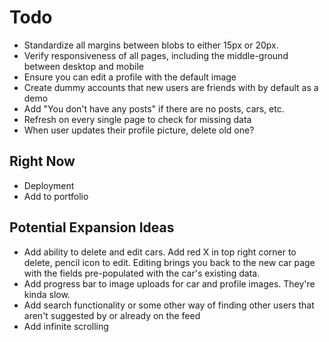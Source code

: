 # Todo
- Standardize all margins between blobs to either 15px or 20px.
- Verify responsiveness of all pages, including the middle-ground between desktop and mobile
- Ensure you can edit a profile with the default image
- Create dummy accounts that new users are friends with by default as a demo
- Add "You don't have any posts" if there are no posts, cars, etc.
- Refresh on every single page to check for missing data
- When user updates their profile picture, delete old one?


## Right Now
- Deployment
- Add to portfolio

## Potential Expansion Ideas
- Add ability to delete and edit cars.  Add red X in top right corner to delete, pencil icon to edit.  Editing brings you back to the new car page with the fields pre-populated with the car's existing data.
- Add progress bar to image uploads for car and profile images.  They're kinda slow.
- Add search functionality or some other way of finding other users that aren't suggested by <ExplorePage> or already on the feed
- Add infinite scrolling